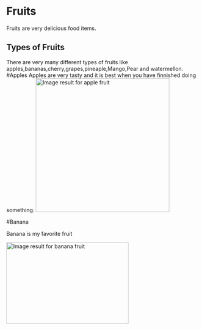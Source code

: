 # Fruits
Fruits are very delicious food items.

## Types of Fruits

There are very many different types of fruits like apples,bananas,cherry,grapes,pineaple,Mango,Pear and watermellon.
#Apples
Apples are very tasty and it is best when you have finnished doing something.
<img class="irc_mi" src="https://www.organichaive.com.ng/wp-content/uploads/2017/01/apple_green-350x350.jpg" alt="Image result for apple fruit" width="350" height="350" style="">    

#Banana

Banana is my favorite fruit

<img class="irc_mi" src="https://cdn.mos.cms.futurecdn.net/42E9as7NaTaAi4A6JcuFwG-320-80.jpg" alt="Image result for banana fruit" width="320" height="213" style="">

